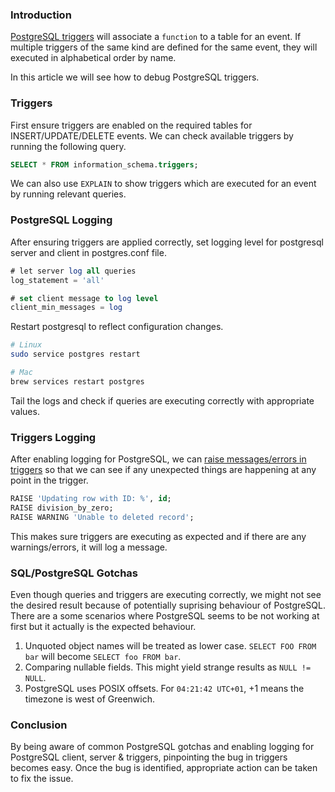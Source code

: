 <!--
.. title: A Short Guide To Debugging PostgreSQL Triggers
.. slug: how-to-debug-postgres-triggers
.. date: 2019-04-30 21:21:21 UTC+05:30
.. category: programming
.. tags: database, postgresql
.. link:
.. description: How to debug and fix issues with postgresql triggers?
.. type: text
-->


### Introduction

[PostgreSQL triggers][psql-triggers] will associate a `function` to a table for an event. If multiple triggers of the same kind are defined for the same event, they will executed in alphabetical order by name.

In this article we will see how to debug PostgreSQL triggers.


### Triggers

First ensure triggers are enabled on the required tables for INSERT/UPDATE/DELETE events. We can check available triggers by running the following query.

```sql
SELECT * FROM information_schema.triggers;
```

We can also use `EXPLAIN` to show triggers which are executed for an event by running relevant queries.



### PostgreSQL Logging

After ensuring triggers are applied correctly, set logging level for postgresql server and client in postgres.conf file.

```sql
# let server log all queries
log_statement = 'all'

# set client message to log level
client_min_messages = log
```

Restart postgresql to reflect configuration changes.

```sh
# Linux
sudo service postgres restart

# Mac
brew services restart postgres
```

Tail the logs and check if queries are executing correctly with appropriate values.



### Triggers Logging

After enabling logging for PostgreSQL, we can [raise messages/errors in triggers][lmit] so that we can see if any unexpected things are happening at any point in the trigger.

```sql
RAISE 'Updating row with ID: %', id;
RAISE division_by_zero;
RAISE WARNING 'Unable to deleted record';
```

This makes sure triggers are executing as expected and if there are any warnings/errors, it will log a message.


### SQL/PostgreSQL Gotchas

Even though queries and triggers are executing correctly, we might not see the desired result because of potentially suprising behaviour of PostgreSQL. There are a some scenarios where PostgreSQL seems to be not working at first but it actually is the expected behaviour.

1. Unquoted object names will be treated as lower case. `SELECT FOO FROM bar` will become `SELECT foo FROM bar`.
2. Comparing nullable fields. This might yield strange results as `NULL != NULL`.
3. PostgreSQL uses POSIX offsets. For `04:21:42 UTC+01`, +1  means the timezone is west of Greenwich.


### Conclusion

By being aware of common PostgreSQL gotchas and enabling logging for PostgreSQL client, server & triggers, pinpointing the bug in triggers becomes easy. Once the bug is identified, appropriate action can be taken to fix the issue.




<!-- links -->

[Psql-triggers]:  https://www.postgresql.org/docs/9.1/sql-createtrigger.html
[lmit]: https://www.postgresql.org/docs/9.0/plpgsql-errors-and-messages.html
